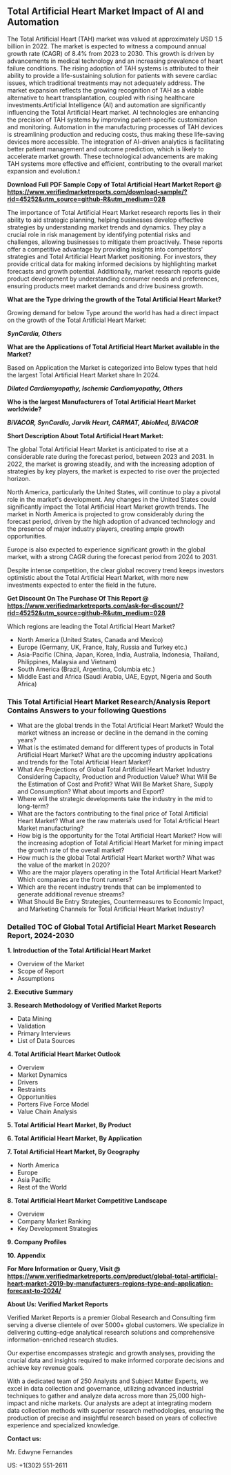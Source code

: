 <h2>Total Artificial Heart Market Impact of AI and Automation</h2>The Total Artificial Heart (TAH) market was valued at approximately USD 1.5 billion in 2022. The market is expected to witness a compound annual growth rate (CAGR) of 8.4% from 2023 to 2030. This growth is driven by advancements in medical technology and an increasing prevalence of heart failure conditions. The rising adoption of TAH systems is attributed to their ability to provide a life-sustaining solution for patients with severe cardiac issues, which traditional treatments may not adequately address. The market expansion reflects the growing recognition of TAH as a viable alternative to heart transplantation, coupled with rising healthcare investments.Artificial Intelligence (AI) and automation are significantly influencing the Total Artificial Heart market. AI technologies are enhancing the precision of TAH systems by improving patient-specific customization and monitoring. Automation in the manufacturing processes of TAH devices is streamlining production and reducing costs, thus making these life-saving devices more accessible. The integration of AI-driven analytics is facilitating better patient management and outcome prediction, which is likely to accelerate market growth. These technological advancements are making TAH systems more effective and efficient, contributing to the overall market expansion and evolution.t</p><p id="" class=""><strong>Download Full PDF Sample Copy of Total Artificial Heart Market Report @ <a href="https://www.verifiedmarketreports.com/download-sample/?rid=45252&utm_source=github-R&utm_medium=028" target="_blank">https://www.verifiedmarketreports.com/download-sample/?rid=45252&utm_source=github-R&utm_medium=028</a></strong></p><p>The importance of&nbsp;Total Artificial Heart Market research reports lies in their ability to aid strategic planning, helping businesses develop effective strategies by understanding market trends and dynamics. They play a crucial role in risk management by identifying potential risks and challenges, allowing businesses to mitigate them proactively. These reports offer a competitive advantage by providing insights into competitors' strategies and Total Artificial Heart Market positioning. For investors, they provide critical data for making informed decisions by highlighting market forecasts and growth potential. Additionally, market research reports guide product development by understanding consumer needs and preferences, ensuring products meet market demands and drive business growth.</p><p><strong>What are the&nbsp;Type driving the growth of the Total Artificial Heart Market?</strong></p><p id="" class="">Growing demand for below Type around the world has had a direct impact on the growth of the Total Artificial Heart Market:</p><em><strong>SynCardia, Others</strong></em></p><strong>What are the&nbsp;Applications&nbsp;of Total Artificial Heart Market available in the Market?</strong></p><p id="" class="">Based on Application the Market is categorized into Below types that held the largest Total Artificial Heart Market share In 2024.</p><em><strong>Dilated Cardiomyopathy, Ischemic Cardiomyopathy, Others</strong></em></p><strong>Who is the largest Manufacturers of Total Artificial Heart Market worldwide?</strong></p><p><em><strong>BiVACOR, SynCardia, Jarvik Heart, CARMAT, AbioMed, BiVACOR</strong></em></p><p id="" class=""><strong>Short Description About Total Artificial Heart Market:</strong></p><p>The global Total Artificial Heart Market is anticipated to rise at a considerable rate during the forecast period, between 2023 and 2031. In 2022, the market is growing steadily, and with the increasing adoption of strategies by key players, the market is expected to rise over the projected horizon.</p><p>North America, particularly the United States, will continue to play a pivotal role in the market's development. Any changes in the United States could significantly impact the Total Artificial Heart Market growth trends. The market in North America is projected to grow considerably during the forecast period, driven by the high adoption of advanced technology and the presence of major industry players, creating ample growth opportunities.</p><p>Europe is also expected to experience significant growth in the global market, with a strong CAGR during the forecast period from 2024 to 2031.</p><p>Despite intense competition, the clear global recovery trend keeps investors optimistic about the Total Artificial Heart Market, with more new investments expected to enter the field in the future.</p><p id="" class=""><strong>Get Discount On The Purchase Of This Report @ <a href="https://www.verifiedmarketreports.com/ask-for-discount/?rid=45252&utm_source=github-R&utm_medium=028" target="_blank">https://www.verifiedmarketreports.com/ask-for-discount/?rid=45252&utm_source=github-R&utm_medium=028</a></strong></p>Which regions are leading the Total Artificial Heart Market?</p><ul><li>North America (United States, Canada and Mexico)</li><li>Europe (Germany, UK, France, Italy, Russia and Turkey etc.)</li><li>Asia-Pacific (China, Japan, Korea, India, Australia, Indonesia, Thailand, Philippines, Malaysia and Vietnam)</li><li>South America (Brazil, Argentina, Columbia etc.)</li><li>Middle East and Africa (Saudi Arabia, UAE, Egypt, Nigeria and South Africa)</li></ul><h3 id="" class="">This Total Artificial Heart Market Research/Analysis Report Contains Answers to your following Questions</h3><ul><li>What are the global trends in the Total Artificial Heart Market? Would the market witness an increase or decline in the demand in the coming years?</li><li>What is the estimated demand for different types of products in Total Artificial Heart Market? What are the upcoming industry applications and trends for the Total Artificial Heart Market?</li><li>What Are Projections of Global Total Artificial Heart Market Industry Considering Capacity, Production and Production Value? What Will Be the Estimation of Cost and Profit? What Will Be Market Share, Supply and Consumption? What about imports and Export?</li><li>Where will the strategic developments take the industry in the mid to long-term?</li><li>What are the factors contributing to the final price of Total Artificial Heart Market? What are the raw materials used for Total Artificial Heart Market manufacturing?</li><li>How big is the opportunity for the Total Artificial Heart Market? How will the increasing adoption of Total Artificial Heart Market for mining impact the growth rate of the overall market?</li><li>How much is the global Total Artificial Heart Market worth? What was the value of the market In 2020?</li><li>Who are the major players operating in the Total Artificial Heart Market? Which companies are the front runners?</li><li>Which are the recent industry trends that can be implemented to generate additional revenue streams?</li><li>What Should Be Entry Strategies, Countermeasures to Economic Impact, and Marketing Channels for Total Artificial Heart Market Industry?</li></ul><h3 id="" class="">Detailed TOC of Global Total Artificial Heart Market Research Report, 2024-2030</h3><p id="" class=""><strong>1. Introduction of the Total Artificial Heart Market</strong></p><ul><li>Overview of the Market</li><li>Scope of Report</li><li>Assumptions</li></ul><p id="" class=""><strong>2. Executive Summary</strong></p><p id="" class=""><strong>3. Research Methodology of Verified Market Reports</strong></p><ul><li>Data Mining</li><li>Validation</li><li>Primary Interviews</li><li>List of Data Sources</li></ul><p id="" class=""><strong>4. Total Artificial Heart Market Outlook</strong></p><ul><li>Overview</li><li>Market Dynamics</li><li>Drivers</li><li>Restraints</li><li>Opportunities</li><li>Porters Five Force Model</li><li>Value Chain Analysis</li></ul><p id="" class=""><strong>5. Total Artificial Heart Market, By Product</strong></p><p id="" class=""><strong>6. Total Artificial Heart Market, By Application</strong></p><p id="" class=""><strong>7. Total Artificial Heart Market, By Geography</strong></p><ul><li>North America</li><li>Europe</li><li>Asia Pacific</li><li>Rest of the World</li></ul><p id="" class=""><strong>8. Total Artificial Heart Market Competitive Landscape</strong></p><ul><li>Overview</li><li>Company Market Ranking</li><li>Key Development Strategies</li></ul><p id="" class=""><strong>9. Company Profiles</strong></p><p id="" class=""><strong>10. Appendix</strong></p><p id="" class=""><strong>For More Information or Query, Visit @ <a href="https://www.verifiedmarketreports.com/product/global-total-artificial-heart-market-2019-by-manufacturers-regions-type-and-application-forecast-to-2024/" target="_blank">https://www.verifiedmarketreports.com/product/global-total-artificial-heart-market-2019-by-manufacturers-regions-type-and-application-forecast-to-2024/</a></strong></p><p id="" class=""><strong>About Us: Verified Market Reports</strong></p><p id="" class="">Verified Market Reports is a premier Global Research and Consulting firm serving a diverse clientele of over 5000+ global customers. We specialize in delivering cutting-edge analytical research solutions and comprehensive information-enriched research studies.</p><p id="" class="">Our expertise encompasses strategic and growth analyses, providing the crucial data and insights required to make informed corporate decisions and achieve key revenue goals.</p><p id="" class="">With a dedicated team of 250 Analysts and Subject Matter Experts, we excel in data collection and governance, utilizing advanced industrial techniques to gather and analyze data across more than 25,000 high-impact and niche markets. Our analysts are adept at integrating modern data collection methods with superior research methodologies, ensuring the production of precise and insightful research based on years of collective experience and specialized knowledge.</p><p id="" class=""><strong>Contact us:</strong></p><p id="" class="">Mr. Edwyne Fernandes</p><p id="" class="">US: +1(302) 551-2611</p>